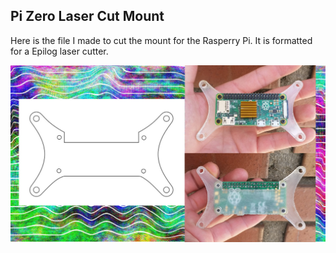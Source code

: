 ## Pi Zero Laser Cut Mount

Here is the file I made to cut the mount for the Rasperry Pi. It is formatted for a Epilog laser cutter.

![alt pi zero mount](Pi_Zero_mounting_plate.jpg)
